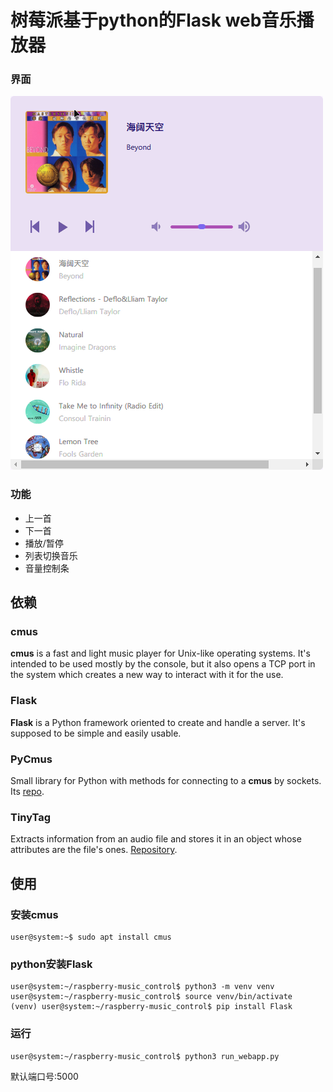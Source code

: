 # 树莓派基于python的Flask web音乐播放器 #

### 界面 ###

![](https://raw.githubusercontent.com/fl0w1nd/img/master/image/music_control.png)

### 功能 ###

* 上一首
* 下一首
* 播放/暂停
* 列表切换音乐
* 音量控制条

## 依赖 ##

### cmus ###
**cmus** is a fast and light music player for Unix-like operating systems. It's intended to be used mostly by the console, but it also opens a TCP port in the system which creates a new way to interact with it for the use.

### Flask ###
**Flask** is a Python framework oriented to create and handle a server. It's supposed to be simple and easily usable.

### PyCmus ###
Small library for Python with methods for connecting to a **cmus** by sockets. Its [repo](https://github.com/mtreinish/pycmus).

### TinyTag ###
Extracts information from an audio file and stores it in an object whose attributes are the file's ones. [Repository](https://github.com/mtreinish/pycmus).

## 使用 ##

### 安装cmus ###

```console
user@system:~$ sudo apt install cmus 
```
### python安装Flask ###

```console
user@system:~/raspberry-music_control$ python3 -m venv venv
user@system:~/raspberry-music_control$ source venv/bin/activate
(venv) user@system:~/raspberry-music_control$ pip install Flask
```

### 运行 ###
```console
user@system:~/raspberry-music_control$ python3 run_webapp.py
```

默认端口号:5000
